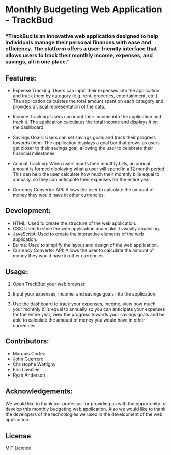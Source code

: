 # Monthly Budgeting Web Application - TrackBud

### “TrackBud is an innovative web application designed to help individuals manage their personal finances with ease and efficiency. The platform offers a user-friendly interface that allows users to track their monthly income, expenses, and savings, all in one place.”

## Features:

* Expense Tracking: Users can input their expenses into the application and track them by category (e.g. rent, groceries, entertainment, etc.). The application calculates the total amount spent on each category and provides a visual representation of the data.

* Income Tracking: Users can input their income into the application and track it. The application calculates the total income and displays it on the dashboard.

* Savings Goals: Users can set savings goals and track their progress towards them. The application displays a goal bar that grows as users get closer to their savings goal, allowing the user to celebrate their financial milestones.

* Annual Tracking: When users inputs their monthly bills, an annual amount is formed displaying what a user will spend in a 12 month period. This can help the user calculate how much their monthly bills equal to annually, so they can anticipate their expenses for the entire year.

* Currency Converter API: Allows the user to calculate the amount of money they would have in other currencies.

## Development:
* HTML: Used to create the structure of the web application.
* CSS: Used to style the web application and make it visually appealing.
* JavaScript: Used to create the interactive elements of the web application.
* Bulma: Used to simplify the layout and design of the web application.
* Currency Converter API: Allows the user to calculate the amount of money they would have in other currencies.


## Usage:
1. Open TrackBud your web browser.

2. Input your expenses, income, and savings goals into the application.

3. Use the dashboard to track your expenses, income, view how much your monthly bills equal to annually so you can anticipate your expenses for the entire year, view the progress towards your savings goals and be able to calculate the amount of money you would have in other currencies.

## Contributors:
* Marquis Cortez
* John Guerrero
* Christophe Wattigny
* Eric Lavallee
* Ryan Anderson

## Acknowledgements:
We would like to thank our professor for providing us with the opportunity to develop this monthly budgeting web application. Also we would like to thank the developers of the technologies we used in the development of the web application.

## License
MIT Licence
